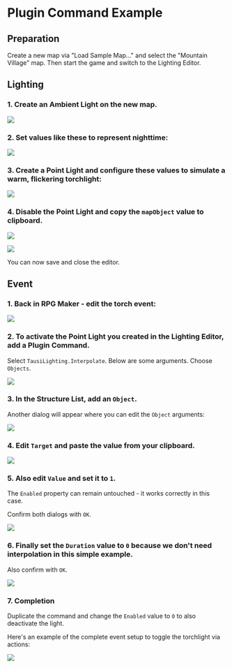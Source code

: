 # Plugin Command Example

## Preparation
Create a new map via "Load Sample Map..." and select the "Mountain Village" map. Then start the game and switch to the Lighting Editor.

## Lighting

### 1. Create an Ambient Light on the new map.

![](screenshots/tut01-01.png)

### 2. Set values like these to represent nighttime:

![](screenshots/tut01-02.png)

### 3. Create a Point Light and configure these values to simulate a warm, flickering torchlight:

![](screenshots/tut01-03.png)

### 4. Disable the Point Light and copy the ```mapObject``` value to clipboard.

![](screenshots/tut01-04.png)

![](screenshots/tut01-05.png)

You can now save and close the editor.

## Event

### 1. Back in RPG Maker - edit the torch event:

![](screenshots/tut01-06.png)

### 2. To activate the Point Light you created in the Lighting Editor, add a Plugin Command.

Select ```TausiLighting.Interpolate```. Below are some arguments. Choose ```Objects```.

![](screenshots/tut01-07.png)

### 3. In the Structure List, add an ```Object```.

Another dialog will appear where you can edit the ```Object``` arguments:

![](screenshots/tut01-08.png)

### 4. Edit ```Target``` and paste the value from your clipboard.

![](screenshots/tut01-09.png)

### 5. Also edit ```Value``` and set it to ```1```.

The ```Enabled``` property can remain untouched - it works correctly in this case.

Confirm both dialogs with ```OK```.

![](screenshots/tut01-10.png)

### 6. Finally set the ```Duration``` value to ```0``` because we don't need interpolation in this simple example.

Also confirm with ```OK```.

![](screenshots/tut01-11.png)

### 7. Completion

Duplicate the command and change the ```Enabled``` value to ```0``` to also deactivate the light.

Here's an example of the complete event setup to toggle the torchlight via actions:

![](screenshots/tut01-12.png)
